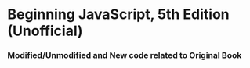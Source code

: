 # Beginning JavaScript, 5th Edition (Unofficial)

### Modified/Unmodified and New code related to Original Book